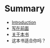 # Summary

* [Introduction](README.md)
* [写在前面](xie_zai_qian_mian.md)
* [关于本书](guan_yu_ben_shu.md)
* 这本书适合你吗？


